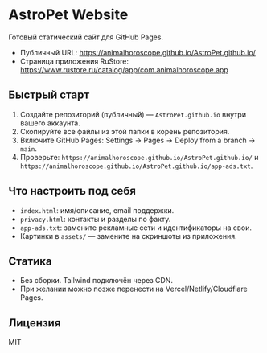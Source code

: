 # AstroPet Website

Готовый статический сайт для GitHub Pages.

- Публичный URL: https://animalhoroscope.github.io/AstroPet.github.io/
- Страница приложения RuStore: https://www.rustore.ru/catalog/app/com.animalhoroscope.app

## Быстрый старт

1. Создайте репозиторий (публичный) — `AstroPet.github.io` внутри вашего аккаунта.
2. Скопируйте все файлы из этой папки в корень репозитория.
3. Включите GitHub Pages: Settings → Pages → Deploy from a branch → `main`.
4. Проверьте: `https://animalhoroscope.github.io/AstroPet.github.io/` и `https://animalhoroscope.github.io/AstroPet.github.io/app-ads.txt`.

## Что настроить под себя

- `index.html`: имя/описание, email поддержки.
- `privacy.html`: контакты и разделы по факту.
- `app-ads.txt`: замените рекламные сети и идентификаторы на свои.
- Картинки в `assets/` — замените на скриншоты из приложения.

## Статика

- Без сборки. Tailwind подключён через CDN.
- При желании можно позже перенести на Vercel/Netlify/Cloudflare Pages.

## Лицензия

MIT
